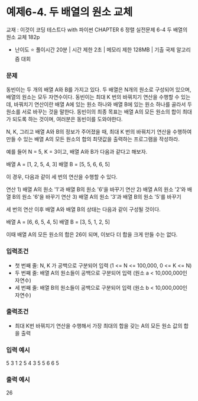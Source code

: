 # 예제6-4. 두 배열의 원소 교체
교재 : 이것이 코딩 테스트다 with 파이썬
CHAPTER 6 정렬
실전문제 6-4 두 배열의 원소 교체 182p

- 난이도 ⭐️
풀이시간 20분 | 시간 제한 2초 | 메모리 제한 128MB | 기출 국제 알고리즘 대회

### 문제
동빈이는 두 개의 배열 A와 B를 가지고 있다. 두 배열은 N개의 원소로 구성되어 있으며, 배열의 원소는 모두 자연수이다. 동빈이는 최대 K 번의 바꿔치기 연산을 수행할 수 있는데, 바꿔치기 연산이란 배열 A에 있는 원소 하나와 배열 B에 있는 원소 하나를 골라서 두 원소를 서로 바꾸는 것을 말한다. 동빈이의 최종 목표는 배열 A의 모든 원소의 합이 최대가 되도록 하는 것이며, 여러분은 동빈이를 도와야한다.

N, K, 그리고 배열 A와 B의 정보가 주어졌을 때, 최대 K 번의 바꿔치기 연산을 수행하여 만들 수 있는 배열 A의 모든 원소의 합의 최댓값을 출력하는 프로그램을 작성하라.

예를 들어 N = 5, K = 3이고, 배열 A와 B가 다음과 같다고 해보자.

배열 A = [1, 2, 5, 4, 3]
배열 B = [5, 5, 6, 6, 5]

이 경우, 다음과 같이 세 번의 연산을 수행할 수 있다.

연산 1) 배열 A의 원소 '1'과 배열 B의 원소 '6'을 바꾸기
연산 2) 배열 A의 원소 '2'와 배열 B의 원소 '6'을 바꾸기
연산 3) 배열 A의 원소 '3'과 배열 B의 원소 '5'를 바꾸기

세 번의 연산 이후 배열 A와 배열 B의 상태는 다음과 같이 구성될 것이다.

배열 A = [6, 6, 5, 4, 5]
배열 B = [3, 5, 1, 2, 5]

이때 배열 A의 모든 원소의 합은 26이 되며, 이보다 더 합을 크게 만들 수는 없다.

### 입력조건
- 첫 번째 줄: N, K 가 공백으로 구분되어 입력 (1 <= N <= 100,000, 0 <= K <= N)
- 두 번째 줄: 배열 A의 원소들이 공백으로 구분되어 입력 (원소 a < 10,000,000인 자연수)
- 세 번째 줄: 배열 B의 원소들이 공백으로 구분되어 입력 (원소 b < 10,000,000인 자연수)

### 출력조건
- 최대 K번 바꿔치기 연산을 수행해서 가장 최대의 합을 갖는 A의 모든 원소 값의 합을 출력

### 입력 예시
5 3
1 2 5 4 3
5 5 6 6 5

### 출력 예시
26


